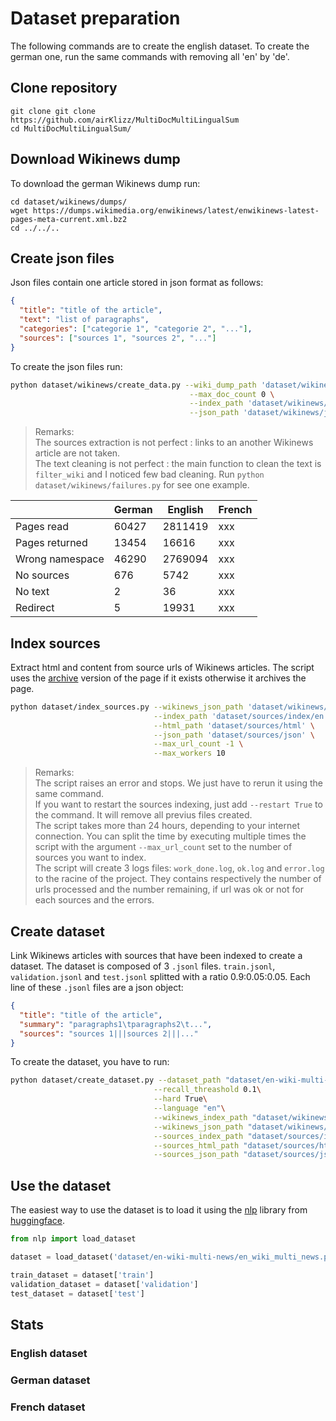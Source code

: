 # Dataset preparation

The following commands are to create the english dataset. To create the german one, run the same commands with removing all 'en' by 'de'.

## Clone repository 

```
git clone git clone https://github.com/airKlizz/MultiDocMultiLingualSum
cd MultiDocMultiLingualSum/
```

## Download Wikinews dump

To download the german Wikinews dump run:

```
cd dataset/wikinews/dumps/
wget https://dumps.wikimedia.org/enwikinews/latest/enwikinews-latest-pages-meta-current.xml.bz2
cd ../../..
```

## Create json files

Json files contain one article stored in json format as follows:

```json
{
  "title": "title of the article",
  "text": "list of paragraphs",
  "categories": ["categorie 1", "categorie 2", "..."],
  "sources": ["sources 1", "sources 2", "..."]
}
```

To create the json files run:

```bash
python dataset/wikinews/create_data.py --wiki_dump_path 'dataset/wikinews/dumps/enwikinews-latest-pages-meta-current.xml.bz2' \
                                        --max_doc_count 0 \
                                        --index_path 'dataset/wikinews/index/en.wikinews.index' \
                                        --json_path 'dataset/wikinews/json.en/'
```

> Remarks: \
> The sources extraction is not perfect : links to an another Wikinews article are not taken.\
> The text cleaning is not perfect : the main function to clean the text is ``filter_wiki`` and I noticed few bad cleaning. Run ``python dataset/wikinews/failures.py`` for see one example.

|        | German | English | French |
| --- | --- | --- | --- |
|Pages read | 60427 | 2811419 | xxx |
|Pages returned | 13454 | 16616 | xxx |
|Wrong namespace | 46290 | 2769094 | xxx |
|No sources | 676 | 5742 | xxx |
|No text | 2 | 36 | xxx |
|Redirect | 5 | 19931 | xxx |

## Index sources

Extract html and content from source urls of Wikinews articles. The script uses the [archive](https://web.archive.org/) version of the page if it exists otherwise it archives the page.

```bash
python dataset/index_sources.py --wikinews_json_path 'dataset/wikinews/json.en' \
                                --index_path 'dataset/sources/index/en.sources.index' \
                                --html_path 'dataset/sources/html' \
                                --json_path 'dataset/sources/json' \
                                --max_url_count -1 \
                                --max_workers 10
```

> Remarks: \
> The script raises an error and stops. We just have to rerun it using the same command.\
> If you want to restart the sources indexing, just add ``--restart True`` to the command. It will remove all previus files created.\
> The script takes more than 24 hours, depending to your internet connection. You can split the time by executing multiple times the script with the argument ``--max_url_count`` set to the number of sources you want to index.\
> The script will create 3 logs files: ``work_done.log``, ``ok.log`` and ``error.log`` to the racine of the project. They contains respectively the number of urls processed and the number remaining, if url was ok or not for each sources and the errors.

## Create dataset

Link Wikinews articles with sources that have been indexed to create a dataset. The dataset is composed of 3 ``.jsonl`` files. ``train.jsonl``, ``validation.jsonl`` and ``test.jsonl`` splitted with a ratio 0.9:0.05:0.05. Each line of these ``.jsonl`` files are a json object: 

```json
{
  "title": "title of the article",
  "summary": "paragraphs1\tparagraphs2\t...",
  "sources": "sources 1|||sources 2|||..."
}
```

To create the dataset, you have to run:

```bash
python dataset/create_dataset.py --dataset_path "dataset/en-wiki-multi-news"\
                                --recall_threashold 0.1\
                                --hard True\
                                --language "en"\
                                --wikinews_index_path "dataset/wikinews/index/en.wikinews.index"\
                                --wikinews_json_path "dataset/wikinews/json.en"\
                                --sources_index_path "dataset/sources/index/en.sources.index"\
                                --sources_html_path "dataset/sources/html"\
                                --sources_json_path "dataset/sources/json"
```

## Use the dataset

The easiest way to use the dataset is to load it using the [nlp](https://github.com/huggingface/nlp) library from [huggingface](https://huggingface.co/).

```python
from nlp import load_dataset

dataset = load_dataset('dataset/en-wiki-multi-news/en_wiki_multi_news.py', cache_dir='dataset/.en-wiki-multi-news-cache')

train_dataset = dataset['train']
validation_dataset = dataset['validation']
test_dataset = dataset['test']
```

## Stats

### English dataset

### German dataset

### French dataset